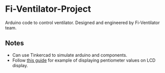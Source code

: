 # Fi-Ventilator-Project
Arduino code to control ventilator. Designed and engineered by Fi-Ventilator team.

## Notes
- Can use Tinkercad to simulate arduino and components.
- Follow [this guide](https://create.arduino.cc/projecthub/Guitarman1/displaying-sensor-values-on-lcd-c0c44f) for example of displaying pentiometer values on LCD display.